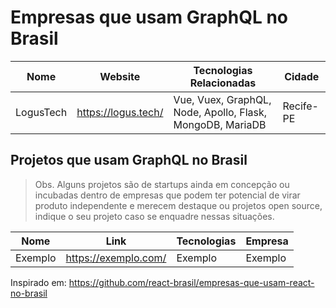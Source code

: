 # Empresas que usam GraphQL no Brasil

Nome | Website | Tecnologias Relacionadas | Cidade
------------ | ------- | ------------ | -----------
LogusTech | https://logus.tech/ | Vue, Vuex, GraphQL, Node, Apollo, Flask, MongoDB, MariaDB | Recife-PE 

## Projetos que usam GraphQL no Brasil

> Obs. Alguns projetos são de startups ainda em concepção ou incubadas dentro de empresas que podem ter potencial de virar produto independente e merecem destaque ou projetos open source, indique o seu projeto caso se enquadre nessas situações.

Nome | Link | Tecnologias | Empresa
------------ | ------- | ------------ | ------------
Exemplo | https://exemplo.com/ | Exemplo | Exemplo

Inspirado em: https://github.com/react-brasil/empresas-que-usam-react-no-brasil
